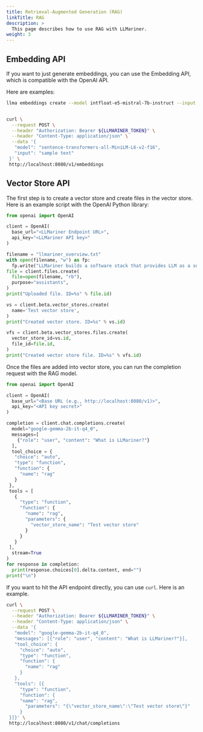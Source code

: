 ```yaml
---
title: Retrieval-Augmented Generation (RAG)
linkTitle: RAG
description: >
  This page describes how to use RAG with LLMariner.
weight: 3
---
```


## Embedding API

If you want to just generate embeddings, you can use the Embedding API, which is compatible with the OpenAI API.

Here are examples:

``` bash
llma embeddings create --model intfloat-e5-mistral-7b-instruct --input "sample text"


curl \
  --request POST \
  --header "Authorization: Bearer ${LLMARINER_TOKEN}" \
  --header "Content-Type: application/json" \
  --data '{
   "model": "sentence-transformers-all-MiniLM-L6-v2-f16",
   "input": "sample text"
 }' \
 http://localhost:8080/v1/embeddings
```

## Vector Store API

The first step is to create a vector store and create files in the vector store. Here is an example script with the OpenAI Python library:

``` python
from openai import OpenAI

client = OpenAI(
  base_url="<LLMariner Endpoint URL>",
  api_key="<LLMariner API key>"
)

filename = "llmariner_overview.txt"
with open(filename, "w") as fp:
  fp.write("LLMariner builds a software stack that provides LLM as a service. It provides the OpenAI-compatible API.")
file = client.files.create(
  file=open(filename, "rb"),
  purpose="assistants",
)
print("Uploaded file. ID=%s" % file.id)

vs = client.beta.vector_stores.create(
  name='Test vector store',
)
print("Created vector store. ID=%s" % vs.id)

vfs = client.beta.vector_stores.files.create(
  vector_store_id=vs.id,
  file_id=file.id,
)
print("Created vector store file. ID=%s" % vfs.id)
```

Once the files are added into vector store, you can run the completion request with the RAG model.

``` python
from openai import OpenAI

client = OpenAI(
  base_url="<Base URL (e.g., http://localhost:8080/v1)>",
  api_key="<API key secret>"
)

completion = client.chat.completions.create(
  model="google-gemma-2b-it-q4_0",
  messages=[
    {"role": "user", "content": "What is LLMariner?"}
  ],
  tool_choice = {
   "choice": "auto",
   "type": "function",
   "function": {
     "name": "rag"
   }
 },
 tools = [
   {
     "type": "function",
     "function": {
       "name": "rag",
       "parameters": {
         "vector_store_name": "Test vector store"
       }
     }
   }
 ],
  stream=True
)
for response in completion:
  print(response.choices[0].delta.content, end="")
print("\n")
```

If you want to hit the API endpoint directly, you can use `curl`. Here is an example.

``` bash
curl \
  --request POST \
  --header "Authorization: Bearer ${LLMARINER_TOKEN}" \
  --header "Content-Type: application/json" \
  --data '{
   "model": "google-gemma-2b-it-q4_0",
   "messages": [{"role": "user", "content": "What is LLMariner?"}],
   "tool_choice": {
     "choice": "auto",
     "type": "function",
     "function": {
       "name": "rag"
     }
   },
   "tools": [{
     "type": "function",
     "function": {
     "name": "rag",
       "parameters": "{\"vector_store_name\":\"Test vector store\"}"
     }
 }]}' \
 http://localhost:8080/v1/chat/completions
```
